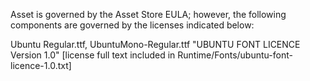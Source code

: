 Asset is governed by the Asset Store EULA; however, the following components
are governed by the licenses indicated below:

Ubuntu Regular.ttf, UbuntuMono-Regular.ttf
"UBUNTU FONT LICENCE Version 1.0"
[license full text included in Runtime/Fonts/ubuntu-font-licence-1.0.txt]